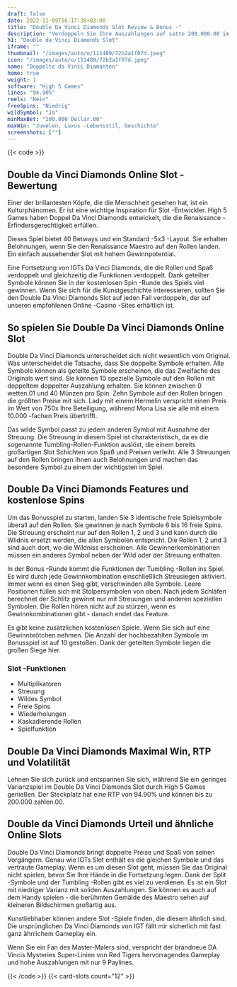 ```yaml
---
draft: false
date: 2022-11-09T16:17:38+03:00
title: "Double Da Vinci Diamonds Slot Review & Bonus -"
description: "Verdoppeln Sie Ihre Auszahlungen auf satte 200.000.00 im Double Da Vinci Diamonds Slot von High 5 Games! Tumbling Rollen helfen Ihnen, groß zu gewinnen! Lesen Sie unsere Rezension für Details."
h1: "Double da Vinci Diamonds Slot"
iframe: ""
thumbnail: "/images/auto/o/111489/72b2a1f07d.jpeg"
icon: "/images/auto/o/111489/72b2a1f07d.jpeg"
name: "Doppelte da Vinci Diamanten"
home: true
weight: 1
software: "High 5 Games"
lines: "94.90%"
reels: "Nein"
freeSpins: "Niedrig"
wildSymbol: "Ja"
minMaxBet: "200.000 Dollar.00"
maxWin: "Juwelen, Luxus -Lebensstil, Geschichte"
screenshots: [""]
---
```


{{< code >}}<h2>Double da Vinci Diamonds Online Slot -Bewertung</h2><p>Einer der brillantesten Köpfe, die die Menschheit gesehen hat, ist ein Kulturphänomen. Er ist eine wichtige Inspiration für Slot -Entwickler. High 5 Games haben Doppel Da Vinci Diamonds entwickelt, die die Renaissance -Erfindersgerechtigkeit erfüllen.</p><p>Dieses Spiel bietet 40 Betways und ein Standard -5x3 -Layout. Sie erhalten Belohnungen, wenn Sie den Renaissance Maestro auf den Rollen landen. Ein einfach aussehender Slot mit hohem Gewinnpotential.</p><p>Eine Fortsetzung von IGTs Da Vinci Diamonds, die die Rollen und Spaß verdoppelt und gleichzeitig die Funktionen verdoppelt. Dank geteilter Symbole können Sie in der kostenlosen Spin -Runde des Spiels viel gewinnen. Wenn Sie sich für die Kunstgeschichte interessieren, sollten Sie den Double Da Vinci Diamonds Slot auf jeden Fall verdoppeln, der auf unseren empfohlenen Online -Casino -Sites erhältlich ist.</p><h2>So spielen Sie Double Da Vinci Diamonds Online Slot</h2><p>Double Da Vinci Diamonds unterscheidet sich nicht wesentlich vom Original. Was unterscheidet die Tatsache, dass Sie doppelte Symbole erhalten. Alle Symbole können als geteilte Symbole erscheinen, die das Zweifache des Originals wert sind. Sie können 10 spezielle Symbole auf den Rollen mit doppeltem doppelter Auszahlung erhalten.
Sie können zwischen 0 wetten.01 und 40 Münzen pro Spin. Zehn Symbole auf den Rollen bringen die größten Preise mit sich. Lady mit einem Hermelin verspricht einen Preis im Wert von 750x Ihre Beteiligung, während Mona Lisa sie alle mit einem 10.000 -fachen Preis übertrifft.</p><p>Das wilde Symbol passt zu jedem anderen Symbol mit Ausnahme der Streuung. Die Streuung in diesem Spiel ist charakteristisch, da es die sogenannte Tumbling-Rollen-Funktion auslöst, die einem bereits großartigen Slot Schichten von Spaß und Preisen verleiht. Alle 3 Streuungen auf den Rollen bringen Ihnen auch Belohnungen und machen das besondere Symbol zu einem der wichtigsten im Spiel.</p><h2>Double Da Vinci Diamonds Features und kostenlose Spins</h2><p>Um das Bonusspiel zu starten, landen Sie 3 identische freie Spielsymbole überall auf den Rollen. Sie gewinnen je nach Symbole 6 bis 16 freie Spins. Die Streuung erscheint nur auf den Rollen 1, 2 und 3 und kann durch die Wildnis ersetzt werden, die allen Symbolen entspricht. Die Rollen 1, 2 und 3 sind auch dort, wo die Wildniss erscheinen. Alle Gewinnerkombinationen müssen ein anderes Symbol neben der Wild oder der Streuung enthalten.</p><p>In der Bonus -Runde kommt die Funktionen der Tumbling -Rollen ins Spiel. Es wird durch jede Gewinnkombination einschließlich Streusiegen aktiviert. Immer wenn es einen Sieg gibt, verschwinden alle Symbole. Leere Positionen füllen sich mit Stolpersymbolen von oben.
Nach jedem Schläfen berechnet der Schlitz gewinnt nur mit Streuungen und anderen speziellen Symbolen. Die Rollen hören nicht auf zu stürzen, wenn es Gewinnkombinationen gibt - danach endet das Feature.</p><p>Es gibt keine zusätzlichen kostenlosen Spiele. Wenn Sie sich auf eine Gewinnbrötchen nehmen. Die Anzahl der hochbezahlten Symbole im Bonusspiel ist auf 10 gestoßen. Dank der geteilten Symbole liegen die großen Siege hier.</p><h3>
Slot -Funktionen</h3><ul>
<li></span>
Multiplikatoren</li>
<li></span>
Streuung</li>
<li></span>
Wildes Symbol</li>
<li></span>
Freie Spins</li>
<li></span>
Wiederholungen</li>
<li></span>
Kaskadierende Rollen</li>
<li></span>
Spielfunktion</li></ul><h2>Double Da Vinci Diamonds Maximal Win, RTP und Volatilität</h2><p>Lehnen Sie sich zurück und entspannen Sie sich, während Sie ein geringes Varianzspiel im Double Da Vinci Diamonds Slot durch High 5 Games genießen. Der Steckplatz hat eine RTP von 94.90% und können bis zu 200.000 zahlen.00.</p><h2>Double da Vinci Diamonds Urteil und ähnliche Online Slots</h2><p>Double Da Vinci Diamonds bringt doppelte Preise und Spaß von seinen Vorgängern. Genau wie IGTs Slot enthält es die gleichen Symbole und das vertraute Gameplay. Wenn es um diesen Slot geht, müssen Sie das Original nicht spielen, bevor Sie Ihre Hände in die Fortsetzung legen.
Dank der Split -Symbole und der Tumbling -Rollen gibt es viel zu verdienen. Es ist ein Slot mit niedriger Varianz mit soliden Auszahlungen. Sie können es auch auf dem Handy spielen - die berühmten Gemälde des Maestro sehen auf kleineren Bildschirmen großartig aus.</p><p>Kunstliebhaber können andere Slot -Spiele finden, die diesem ähnlich sind. Die ursprünglichen Da Vinci Diamonds von IGT fällt mir sicherlich mit fast ganz ähnlichem Gameplay ein.</p><p>Wenn Sie ein Fan des Master-Malers sind, verspricht der brandneue DA Vincis Mysteries Super-Linien von Red Tigers hervorragendes Gameplay und hohe Auszahlungen mit nur 9 Paylines.</p>{{< /code >}}
 {{< card-slots count="12" >}}